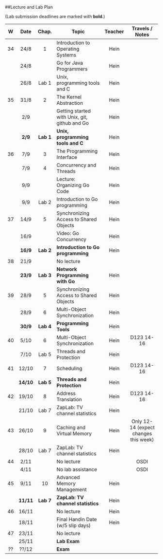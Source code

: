 ##Lecture and Lab Plan

(Lab submission deadlines are marked with **bold**.)

| W    |  Date     | Chap.     | Topic                                            | Teacher | Travels / Notes     |
|:----:|:---------:|:-----:    |--------------------------------------------------|:-------:|:------------:|
|  34  |  24/8     |   1       | Introduction to Operating Systems                |  Hein   |              |
|      |  24/8     |           | Go for Java Programmers                          |  Hein   |              |
|      |  26/8     | Lab 1     | Unix, programming tools and C                    |  Hein   |              |
|  35  |  31/8     |   2       | The Kernel Abstraction                           |  Hein   |              |
|      |  2/9      |           | Getting started with Unix, git, github and Go    |  Hein   |              |
|      |  **2/9**  | **Lab 1** | **Unix, programming tools and C**                |  Hein   |              |
|  36  |  7/9      |   3       | The Programming Interface                        |  Hein   |              |
|      |  7/9      |   4       | Concurrency and Threads                          |  Hein   |              |
|      |  9/9      |           | Lecture: Organizing Go Code                      |  Hein   |              |
|      |  9/9      | Lab 2     | Introduction to Go programming                   |  Hein   |              |
|  37  |  14/9     |   5       | Synchronizing Access to Shared Objects           |  Hein   |              |
|      |  16/9     |           | Video: Go Concurrency                            |  Hein   |              |
|      |  **16/9** | **Lab 2** | **Introduction to Go programming**               |  Hein   |              |
|  38  |  21/9     |           | No lecture                                       |         |              |
|      |  **23/9** | **Lab 3** | **Network Programming with Go**                  |  Hein   |              |
|  39  |  28/9     |   5       | Synchronizing Access to Shared Objects           |  Hein   |              |
|      |  28/9     |   6       | Multi-Object Synchronization                     |  Hein   |              |
|      |  **30/9** | **Lab 4** | **Programming Tools**                            |  Hein   |              |
|  40  |  5/10     |   6       | Multi-Object Synchronization                     |  Hein   | D123 14-16   |
|      |  7/10     | Lab 5     | Threads and Protection                           |  Hein   |              |
|  41  | 12/10     |   7       | Scheduling                                       |  Hein   | D123 14-16   |
|      | **14/10** | **Lab 5** | **Threads and Protection**                       |  Hein   |              |
|  42  | 19/10     |   8       | Address Translation                              |  Hein   | D123 14-16   |
|      | 21/10     | Lab 7     | ZapLab: TV channel statistics                    |  Hein   |              |
|  43  | 26/10     |   9       | Caching and Virtual Memory                       |  Hein   | Only 12-14 (expect changes this week)   |
|      | 28/10     | Lab 7     | ZapLab: TV channel statistics                    |  Hein   |              |
|  44  |  2/11     |           | No lecture                                       |         | OSDI         |
|      |  4/11     |           | No lab assistance                                |         | OSDI         |
|  45  |  9/11     |  10       | Advanced Memory Management                       |  Hein   |              |
|      | **11/11** | **Lab 7** | **ZapLab: TV channel statistics**                |  Hein   |              |
|  46  | 16/11     |           | No lecture                                       |  Hein   |              |
|      | 18/11     |           | Final Handin Date (w/5 slip days)                |  Hein   |              |
|  47  | 23/11     |           | No lecture                                       |         |              |
|      | 25/11     |           | **Lab Exam**                                     |         |              |
|  ??  | ??/12     |           | **Exam**                                         |         |              |
